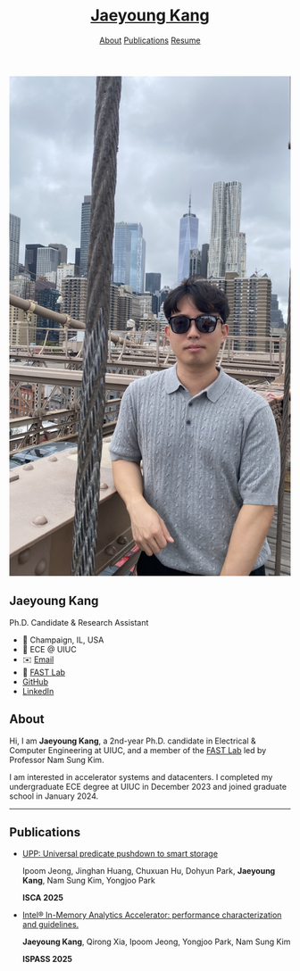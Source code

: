 <head>
    <link
        rel="stylesheet"
        href="https://cdnjs.cloudflare.com/ajax/libs/font-awesome/6.4.2/css/all.min.css"
        crossorigin="anonymous"
        referrerpolicy="no-referrer"
    />
    <link rel="stylesheet" href="assets/css/style.css">
</head>

<body>
    <!-- <header class="site-header">
        <div class="header-container">
        <a href="{{ "/" | relative_url }}">{{ Jaeyoung Kang }}</a>
        <nav class="site-nav">
            <a href="{{ "/#about"        | relative_url }}">About</a>
            <a href="{{ "/#publications" | relative_url }}">Publications</a>
            <a href="{{ "assets/img/Jaeyoung_Kang_Resume.pdf" | relative_url }}" target="_blank">Resume</a>
        </nav>
        </div>
    </header> -->
    <header class="site-header">
    <div class="header-container">
        <h1 class="site-title">
        <a href="#about">Jaeyoung Kang</a>
        </h1>
        <nav class="site-nav">
        <a href="#about">About</a>
        <a href="#publications">Publications</a>
        <a href="assets/img/Jaeyoung_Kang_Resume.pdf" target="_blank">Resume</a>
        </nav>
    </div>
    </header>
    <div class="profile-container">
        <!-- LEFT COLUMN -->
        <div class="profile-sidebar">
            <img src="assets/img/profile_pic.jpg" alt="Jaeyoung Kang">
            <h2>Jaeyoung Kang</h2>
            <p>Ph.D. Candidate & Research Assistant</p>
            <ul>
                <li>
                    <span class="icon">📍</span>
                    <span class="label">Champaign, IL, USA</span>
                </li>
                <li>
                    <span class="icon">🏫</span>
                    <span class="label">ECE @ UIUC</span>
                </li>
                <li>
                    <span class="icon">✉️</span>
                    <span class="label"><a href="mailto:jaeyoung@illinois.edu">Email</a></span>
                </li>
                <li>
                    <span class="icon">🔗</span>
                    <span class="label"><a href="https://fast.ece.illinois.edu/">FAST Lab</a></span>
                </li>
                <li>
                    <span class="icon"><i class="fab fa-github"></i></span>
                    <span class="label"><a href="https://github.com/Jae0504" target="_blank">GitHub</a></span>
                </li>
                <li>
                    <span class="icon"><i class="fab fa-linkedin"></i></span>
                    <span class="label"><a href="https://www.linkedin.com/in/jaeyoung-kang-653aa8250/" target="_blank">LinkedIn</a></span>
                </li>
            </ul>
        </div>
        <!-- RIGHT COLUMN -->
        <div class="profile-main">
            <section id="about">
            <h1>About</h1>
            <p>Hi, I am <strong>Jaeyoung Kang</strong>, a 2nd-year Ph.D. candidate in Electrical & Computer Engineering at UIUC, and a member of the <a href="https://fast.ece.illinois.edu/">FAST Lab</a> led by Professor Nam Sung Kim.</p>
            <p>I am interested in accelerator systems and datacenters. I completed my undergraduate ECE degree at UIUC in December 2023 and joined graduate school in January 2024.</p>
            </section>
            <hr class="divider"/>
            <section id="publications">
            <h1>Publications</h1>
            <ul class="pub-list">
                <li><a href="…">UPP: Universal predicate pushdown to smart storage</a><br/>
                    <p><middle> Ipoom Jeong, Jinghan Huang, Chuxuan Hu, Dohyun Park, <strong>Jaeyoung Kang</strong>, Nam Sung Kim, Yongjoo Park</middle></p>
                    <p> <middle> <strong>ISCA 2025</strong> </middle> </p>
                </li>
                <li><a href="…">Intel® In-Memory Analytics Accelerator: performance characterization and guidelines.</a><br/>
                    <p> <middle> <strong>Jaeyoung Kang</strong>, Qirong Xia, Ipoom Jeong, Yongjoo Park, Nam Sung Kim</middle> </p>
                    <p> <middle> <strong>ISPASS 2025</strong> </middle> </p>
                </li>
            </ul>
            </section>
        </div>
    </div>
</body>